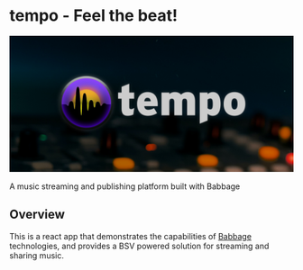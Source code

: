 # tempo - Feel the beat!
 ![Getting Started](./logoproto2.4.png)

 A music streaming and publishing platform built with Babbage

## Overview

This is a react app that demonstrates the capabilities of [Babbage](https://projectbabbage.com) technologies, and provides a BSV powered solution for streaming and sharing music.